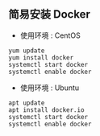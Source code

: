 ## 简易安装 Docker 

- 使用环境 : CentOS

```shell
yum update	
yum install docker
systemctl start docker
systemctl enable docker
```

- 使用环境 : Ubuntu

```shell
apt update	
apt install docker.io
systemctl start docker
systemctl enable docker
```


